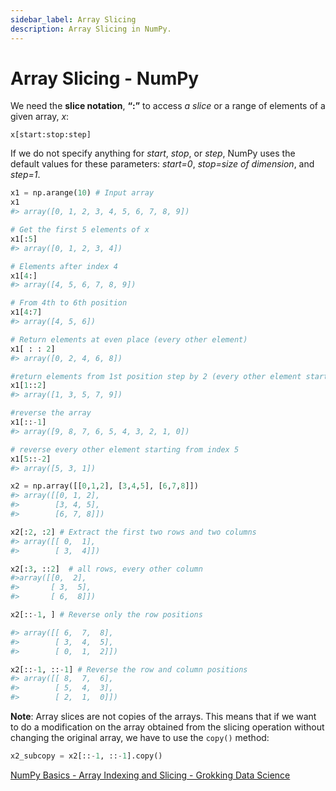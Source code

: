 ```yaml
---
sidebar_label: Array Slicing
description: Array Slicing in NumPy.
---
```


# Array Slicing - NumPy 

We need the **slice notation**, **“:”** to access _a slice_ or a range of elements of a given array, _x_:

`x[start:stop:step]`

If we do not specify anything for _start_, _stop_, or _step_, NumPy uses the default values for these parameters: _start=0_, _stop=size of dimension_, and _step=1_.

```py
x1 = np.arange(10) # Input array
x1
#> array([0, 1, 2, 3, 4, 5, 6, 7, 8, 9])

# Get the first 5 elements of x
x1[:5]
#> array([0, 1, 2, 3, 4])

# Elements after index 4
x1[4:]
#> array([4, 5, 6, 7, 8, 9])

# From 4th to 6th position
x1[4:7]
#> array([4, 5, 6])

# Return elements at even place (every other element)
x1[ : : 2] 
#> array([0, 2, 4, 6, 8])

#return elements from 1st position step by 2 (every other element starting at index 1)
x1[1::2] 
#> array([1, 3, 5, 7, 9])
```

```py
#reverse the array
x1[::-1]
#> array([9, 8, 7, 6, 5, 4, 3, 2, 1, 0])

# reverse every other element starting from index 5
x1[5::-2] 
#> array([5, 3, 1])
```

```py
x2 = np.array([[0,1,2], [3,4,5], [6,7,8]])
#> array([[0, 1, 2],
#>        [3, 4, 5],
#>        [6, 7, 8]])

x2[:2, :2] # Extract the first two rows and two columns
#> array([[ 0,  1],
#>        [ 3,  4]])

x2[:3, ::2]  # all rows, every other column
#>array([[0,  2],
#>       [ 3,  5],
#>       [ 6,  8]])
```

```py
x2[::-1, ] # Reverse only the row positions

#> array([[ 6,  7,  8],
#>        [ 3,  4,  5],
#>        [ 0,  1,  2]])

x2[::-1, ::-1] # Reverse the row and column positions
#> array([[ 8,  7,  6],
#>        [ 5,  4,  3],
#>        [ 2,  1,  0]])
```

**Note**: Array slices are not copies of the arrays. This means that if we want to do a modification on the array obtained from the slicing operation without changing the original array, we have to use the `copy()` method:

```py
x2_subcopy = x2[::-1, ::-1].copy()
```

[NumPy Basics - Array Indexing and Slicing - Grokking Data Science](https://www.educative.io/courses/grokking-data-science/gxO53lMjvrD)